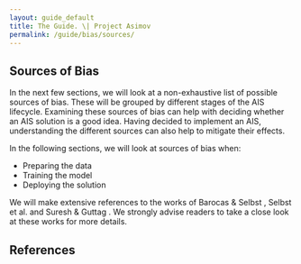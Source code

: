 ```yaml
---
layout: guide_default
title: The Guide. \| Project Asimov
permalink: /guide/bias/sources/
---
```


## Sources of Bias

In the next few sections, we will look at a non-exhaustive list of possible sources of bias. These will be grouped by different stages of the AIS lifecycle. Examining these sources of bias can help with deciding whether an AIS solution is a good idea. Having decided to implement an AIS, understanding the different sources can also help to mitigate their effects.

In the following sections, we will look at sources of bias when:

- Preparing the data
- Training the model
- Deploying the solution

We will make extensive references to the works of Barocas & Selbst <dt-cite cite="barocas2016big"></dt-cite>, Selbst et al. <dt-cite cite="selbst2019fairness"></dt-cite> and Suresh & Guttag <dt-cite cite="suresh2019framework"></dt-cite>. We strongly advise readers to take a close look at these works for more details. 

<tofro prevtext="Two Types of Harms" prevlink="../harms/" nexttext="" nextlink=""></tofro>

## References

<dt-bibliography></dt-bibliography>

<script type="text/bibliography">

@article{barocas2016big,
  title={Big data's disparate impact},
  author={Barocas, Solon and Selbst, Andrew D},
  journal={Calif. L. Rev.},
  volume={104},
  pages={671},
  year={2016},
  publisher={HeinOnline}
}

@inproceedings{selbst2019fairness,
  title={Fairness and abstraction in sociotechnical systems},
  author={Selbst, Andrew D and Boyd, Danah and Friedler, Sorelle A and Venkatasubramanian, Suresh and Vertesi, Janet},
  booktitle={Proceedings of the Conference on Fairness, Accountability, and Transparency},
  pages={59--68},
  year={2019},
  organization={ACM}
}

@article{suresh2019framework,
  title={A Framework for Understanding Unintended Consequences of Machine Learning},
  author={Suresh, Harini and Guttag, John V},
  journal={arXiv preprint arXiv:1901.10002},
  year={2019}
}


</script>
